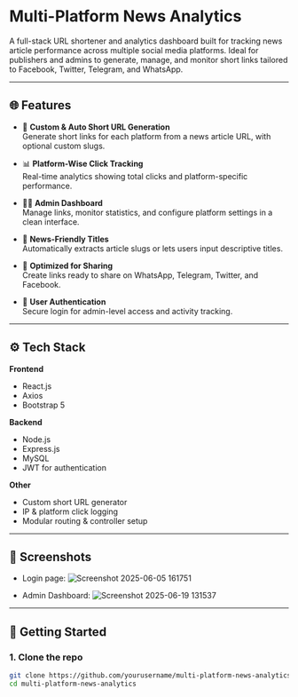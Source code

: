 # Multi-Platform News Analytics

A full-stack URL shortener and analytics dashboard built for tracking news article performance across multiple social media platforms. Ideal for publishers and admins to generate, manage, and monitor short links tailored to Facebook, Twitter, Telegram, and WhatsApp.

---

## 🌐 Features

- 🔗 **Custom & Auto Short URL Generation**  
  Generate short links for each platform from a news article URL, with optional custom slugs.

- 📊 **Platform-Wise Click Tracking**  
  Real-time analytics showing total clicks and platform-specific performance.

- 🧑‍💻 **Admin Dashboard**  
  Manage links, monitor statistics, and configure platform settings in a clean interface.

- 📰 **News-Friendly Titles**  
  Automatically extracts article slugs or lets users input descriptive titles.

- 📱 **Optimized for Sharing**  
  Create links ready to share on WhatsApp, Telegram, Twitter, and Facebook.

- 🔐 **User Authentication**  
  Secure login for admin-level access and activity tracking.

---

## ⚙️ Tech Stack

**Frontend**  
- React.js  
- Axios  
- Bootstrap 5  

**Backend**  
- Node.js  
- Express.js  
- MySQL  
- JWT for authentication  

**Other**  
- Custom short URL generator  
- IP & platform click logging  
- Modular routing & controller setup  

---

## 📸 Screenshots
- Login page:
  ![Screenshot 2025-06-05 161751](https://github.com/user-attachments/assets/69e48a83-32ee-4acd-ae2b-39f556175c74)

- Admin Dashboard:
  ![Screenshot 2025-06-19 131537](https://github.com/user-attachments/assets/d85a6956-0f9d-4b3a-9ae4-fe84001600df)

---

## 🚀 Getting Started

### 1. Clone the repo

```bash
git clone https://github.com/yourusername/multi-platform-news-analytics.git
cd multi-platform-news-analytics
